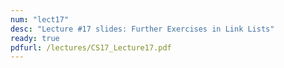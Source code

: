 ```yaml
---
num: "lect17"
desc: "Lecture #17 slides: Further Exercises in Link Lists"
ready: true
pdfurl: /lectures/CS17_Lecture17.pdf
---
```

